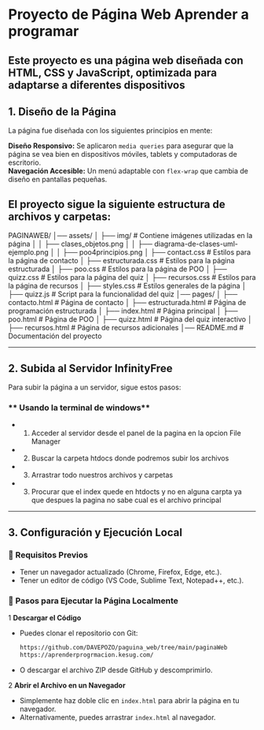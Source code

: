 #  Proyecto de Página Web Aprender a programar

Este proyecto es una página web diseñada con **HTML, CSS y JavaScript**, optimizada para adaptarse a diferentes dispositivos 
---

##  1. Diseño de la Página  

La página fue diseñada con los siguientes principios en mente:  

 **Diseño Responsivo:** Se aplicaron `media queries` para asegurar que la página se vea bien en dispositivos móviles, tablets y     computadoras de escritorio.  
**Navegación Accesible:** Un menú adaptable con `flex-wrap` que cambia de diseño en pantallas pequeñas.  

## El proyecto sigue la siguiente estructura de archivos y carpetas:
PAGINAWEB/ 
│── assets/ 
│ ├── img/ # Contiene imágenes utilizadas en la página 
│ │ ├── clases_objetos.png 
│ │ ├── diagrama-de-clases-uml-ejemplo.png 
│ │ ├── poo4principios.png 
│ ├── contact.css # Estilos para la página de contacto 
│ ├── estructurada.css # Estilos para la página estructurada 
│ ├── poo.css # Estilos para la página de POO 
│ ├── quizz.css # Estilos para la página del quiz 
│ ├── recursos.css # Estilos para la página de recursos 
│ ├── styles.css # Estilos generales de la página 
│ ├── quizz.js # Script para la funcionalidad del quiz 
│── pages/ 
│ ├── contacto.html # Página de contacto 
│ ├── estructurada.html # Página de programación estructurada 
│ ├── index.html # Página principal 
│ ├── poo.html # Página de POO 
│ ├── quizz.html # Página del quiz interactivo 
│ ├── recursos.html # Página de recursos adicionales 
│── README.md # Documentación del proyecto

---

## 2. Subida al Servidor InfinityFree

Para subir la página a un servidor, sigue estos pasos:  


### ** Usando la terminal de windows**  

   - 1. Acceder al servidor desde el panel de la pagina en la opcion File Manager
   - 2. Buscar la carpeta htdocs donde podremos subir los archivos
   - 3. Arrastrar todo nuestros archivos y carpetas 
   - 3. Procurar que el index quede en htdocts y no en alguna carpta 
        ya que despues la pagina no sabe cual es el archivo principal
   


    

---

##  3. Configuración y Ejecución Local  

### **🔹 Requisitos Previos**  

- Tener un navegador actualizado (Chrome, Firefox, Edge, etc.).
- Tener un editor de código (VS Code, Sublime Text, Notepad++, etc.).

### **🔹 Pasos para Ejecutar la Página Localmente**  

1️ **Descargar el Código**  
   - Puedes clonar el repositorio con Git:  
     ```bash
     https://github.com/DAVEPOZO/paguina_web/tree/main/paginaWeb
     https://aprenderprogrmacion.kesug.com/
     ```
   - O descargar el archivo ZIP desde GitHub y descomprimirlo.  

2️ **Abrir el Archivo en un Navegador**  
   - Simplemente haz doble clic en `index.html` para abrir la página en tu navegador.  
   - Alternativamente, puedes arrastrar `index.html` al navegador.  

